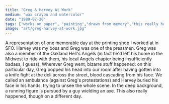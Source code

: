 ```yaml
---
title: "Greg & Harvey At Work"
medium: "wax crayon and watercolor"
date: "1989-07-20"
tags: ["works on paper", "painting","drawn from memory","this really happened"]
image: "art/greg-harvey-at-work.jpg"
---
```

A representation of one memorable day at the printing shop I worked at in SFO. Harvey was my boss and Greg was one of the pressmen. Greg was also a member of the Oakland Hell's Angels (in fact he'd left his home in the Midwest to ride with them, his local Angels chapter being insufficiently badass, I guess). Wherever Greg went, bizarre stuff happened: on this particular day, Greg popped his head into our room after having gotten into a knife fight at the deli across the street, blood cascading from his face. We called an ambulance (against Greg's protestations) and Harvey buried his face in his hands, trying to unsee the whole scene. 
In the deep background, a running figure is pursued by a guy wielding an axe. This also really happened, though on a different day. 
